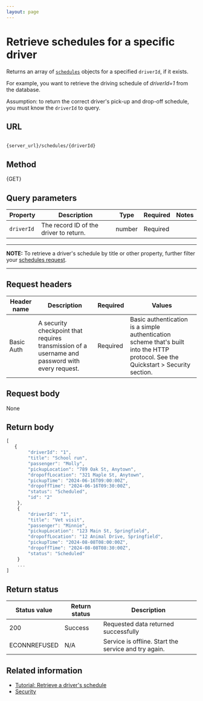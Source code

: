 ```yaml
---
layout: page
---
```

# Retrieve schedules for a specific driver

Returns an array of [`schedules`](../1-resources/schedules.md) objects for a specified `driverId`, if it exists.

For example, you want to retrieve the driving schedule of *driverId=1* from the database.

Assumption: to return the correct driver's pick-up and drop-off schedule, you must know the `driverId` to query.

## URL

```shell

{server_url}/schedules/{driverId}
```

## Method

{GET}

## Query parameters

| Property | Description | Type | Required | Notes |
| -------------- | ------ | ------------ |------------ |------------ |
| `driverId` | The record ID of the driver to return.  | number | Required |  |

---

**NOTE:**
To retrieve a driver's schedule by title or other property, further filter your [schedules request](../2-operations/schedules-get-schedule-by-property.md).

---

## Request headers

| Header name | Description | Required | Values |
| -------------- | ------ | ------------ |------------ |
| Basic Auth | A security checkpoint that requires transmission of a username and password with every request. | Required | Basic authentication is a simple authentication scheme that's built into the HTTP protocol. See the Quickstart > Security section.|

## Request body

None

## Return body

```js
[
   {
        "driverId": "1",
        "title": "School run",
        "passenger": "Molly",
        "pickupLocation": "789 Oak St, Anytown",
        "dropoffLocation": "321 Maple St, Anytown",
        "pickupTime": "2024-06-16T09:00:00Z",
        "dropoffTime": "2024-06-16T09:30:00Z",
        "status": "Scheduled",
        "id": "2"
    },
    {
        "driverId": "1",
        "title": "Vet visit",
        "passenger": "Minnie",
        "pickupLocation": "123 Main St, Springfield",
        "dropoffLocation": "12 Animal Drive, Springfield",
        "pickupTime": "2024-08-08T08:00:00Z",
        "dropoffTime": "2024-08-08T08:30:00Z",
        "status": "Scheduled"
    }
    ...
]
```

## Return status

| Status value | Return status | Description |
| ------------- | ----------- | ----------- |
| 200 | Success | Requested data returned successfully |
|  ECONNREFUSED | N/A | Service is offline. Start the service and try again. |

## Related information

* [Tutorial: Retrieve a driver's schedule](../../tutorials/3-how-to-get-a-drivers-schedule.md)
* [Security](../../get-started/2-quickstart.md#security)
